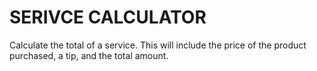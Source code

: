 # SERIVCE CALCULATOR

Calculate the total of a service. This will include the price of the product purchased, a tip, and the total amount.